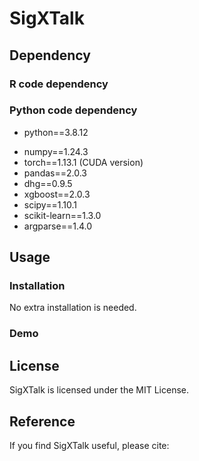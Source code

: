 # SigXTalk

## Dependency

### R code dependency

### Python code dependency  
- python==3.8.12  
* numpy==1.24.3  
* torch==1.13.1 (CUDA version)  
* pandas==2.0.3  
* dhg==0.9.5  
* xgboost==2.0.3  
* scipy==1.10.1  
* scikit-learn==1.3.0  
* argparse==1.4.0  

## Usage

### Installation
No extra installation is needed. 
### Demo

## License
SigXTalk is licensed under the MIT License.

## Reference
If you find SigXTalk useful, please cite: 

